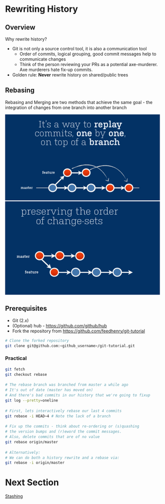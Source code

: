 # Rewriting History

## Overview

Why rewrite history?

* Git is not only a source control tool, it is also a communication tool
    * Order of commits, logical grouping, good commit messages help to communicate changes
    * Think of the person reviewing your PRs as a potential axe-murderer. Axe murderers hate fix-up commits.
* Golden rule: **Never** rewrite history on shared/public trees

## Rebasing

Rebasing and Merging are two methods that achieve the same goal - the integration of changes from one branch into another branch


![rebase on master](img/01.gif)
![rebase on feature](img/02.gif)

## Prerequisites

* Git (2.x)
* (Optional) hub - https://github.com/github/hub
* Fork the repository from https://github.com/feedhenry/git-tutorial

```bash
# Clone the forked repository
git clone git@github.com:<github_username>/git-tutorial.git
```

### Practical

```bash
git fetch
git checkout rebase

# The rebase branch was branched from master a while ago
# It's out of date (master has moved on)
# And there's bad commits in our history that we're going to fixup
git log --pretty=oneline

# First, lets interactively rebase our last 4 commits
git rebase -i HEAD~4 # Note the lack of a branch

# Fix up the commits - think about re-ordering or (s)quashing
# the version bumps and (r)eword the commit messages. 
# Also, delete commits that are of no value
git rebase origin/master

# Alternatively:
# We can do both a history rewrite and a rebase via:
git rebase -i origin/master
```

# Next Section
[Stashing](./07-stashing.md)

